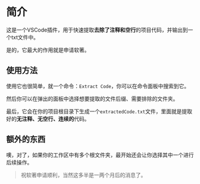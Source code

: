 # 简介
这是一个VSCode插件，用于快速提取**去除了注释和空行**的项目代码，并输出到一个txt文件中。

是的，它最大的作用就是申请软著。

## 使用方法
使用它也很简单，就一个命令：`Extract Code`，你可以在命令面板中搜索到它。

然后你可以在弹出的面板中选择想要提取的文件后缀、需要排除的文件夹。

最后，它会在你的项目根目录下生成一个`extractedCode.txt`文件，里面就是提取好的**无注释、无空行、连续的**代码。

## 额外的东西
噢，对了，如果你的工作区中有多个根文件夹，最开始还会让你选择其中一个进行后续操作。

> 祝软著申请顺利，当然这多半是一两个月后的消息了。



